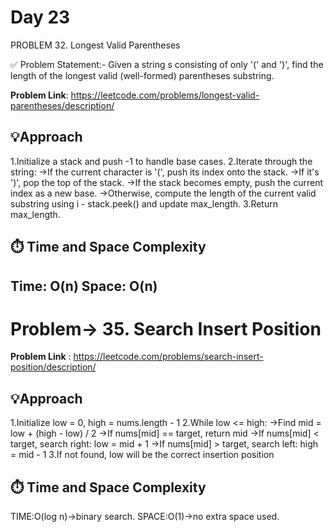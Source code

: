 # Day 23
PROBLEM 32. Longest Valid Parentheses

✅ Problem Statement:-
Given a string s consisting of only '(' and ')', find the length of the longest valid (well-formed) parentheses substring.

**Problem Link**: https://leetcode.com/problems/longest-valid-parentheses/description/

## 💡Approach
1.Initialize a stack and push -1 to handle base cases.
2.Iterate through the string:
->If the current character is '(', push its index onto the stack.
->If it's ')', pop the top of the stack.
  ->If the stack becomes empty, push the current index as a new base.
  ->Otherwise, compute the length of the current valid substring using i - stack.peek() and update max_length.
3.Return max_length.

## ⏱️ Time and Space Complexity
Time: O(n)
Space: O(n)
--------------------------------------------------------------------------------------------------------------------------------------------------------------------------------------

# Problem-> 35. Search Insert Position

**Problem Link** : https://leetcode.com/problems/search-insert-position/description/

## 💡Approach
1.Initialize low = 0, high = nums.length - 1
2.While low <= high:
->Find mid = low + (high - low) / 2
->If nums[mid] == target, return mid
->If nums[mid] < target, search right: low = mid + 1
->If nums[mid] > target, search left: high = mid - 1
3.If not found, low will be the correct insertion position
   

## ⏱️ Time and Space Complexity
TIME:O(log n)->binary search.
SPACE:O(1)->no extra space used.

